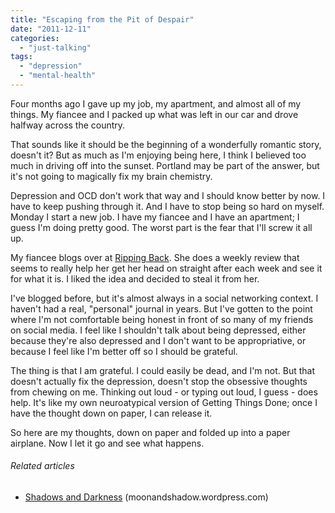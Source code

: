 ```yaml
---
title: "Escaping from the Pit of Despair"
date: "2011-12-11"
categories: 
  - "just-talking"
tags: 
  - "depression"
  - "mental-health"
---
```


Four months ago I gave up my job, my apartment, and almost all of my things. My fiancee and I packed up what was left in our car and drove halfway across the country.

That sounds like it should be the beginning of a wonderfully romantic story, doesn't it? But as much as I'm enjoying being here, I think I believed too much in driving off into the sunset. Portland may be part of the answer, but it's not going to magically fix my brain chemistry.

Depression and OCD don't work that way and I should know better by now. I have to keep pushing through it. And I have to stop being so hard on myself. Monday I start a new job. I have my fiancee and I have an apartment; I guess I'm doing pretty good. The worst part is the fear that I'll screw it all up.

My fiancee blogs over at [Ripping Back](http://rippingback.wordpress.com "Ripping Back"). She does a weekly review that seems to really help her get her head on straight after each week and see it for what it is. I liked the idea and decided to steal it from her.

I've blogged before, but it's almost always in a social networking context. I haven't had a real, "personal" journal in years. But I've gotten to the point where I'm not comfortable being honest in front of so many of my friends on social media. I feel like I shouldn't talk about being depressed, either because they're also depressed and I don't want to be appropriative, or because I feel like I'm better off so I should be grateful.

The thing is that I am grateful. I could easily be dead, and I'm not. But that doesn't actually fix the depression, doesn't stop the obsessive thoughts from chewing on me. Thinking out loud - or typing out loud, I guess - does help. It's like my own neuroatypical version of Getting Things Done; once I have the thought down on paper, I can release it.

So here are my thoughts, down on paper and folded up into a paper airplane. Now I let it go and see what happens.

###### Related articles

- [Shadows and Darkness](http://moonandshadow.wordpress.com/2011/12/05/shadows-and-darkness/) (moonandshadow.wordpress.com)
